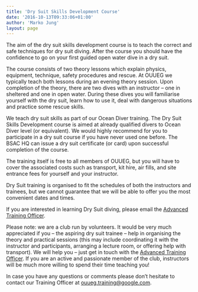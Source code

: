```yaml
---
title: 'Dry Suit Skills Development Course'
date: '2016-10-13T09:33:06+01:00'
author: 'Marko Jung'
layout: page
---
```


The aim of the dry suit skills development course is to teach the correct and safe techniques for dry suit diving. After the course you should have the confidence to go on your first guided open water dive in a dry suit.

The course consists of two theory lessons which explain physics, equipment, technique, safety procedures and rescue. At OUUEG we typically teach both lessons during an evening theory session. Upon completion of the theory, there are two dives with an instructor – one in sheltered and one in open water. During these dives you will familiarise yourself with the dry suit, learn how to use it, deal with dangerous situations and practice some rescue skills.

We teach dry suit skills as part of our Ocean Diver training. The Dry Suit Skills Development course is aimed at already qualified divers to Ocean Diver level (or equivalent). We would highly recommend for you to participate in a dry suit course if you have never used one before. The BSAC HQ can issue a dry suit certificate (or card) upon successful completion of the course.

The training itself is free to all members of OUUEG, but you will have to cover the associated costs such as transport, kit hire, air fills, and site entrance fees for yourself and your instructor.

Dry Suit training is organised to fit the schedules of both the instructors and trainees, but we cannot guarantee that we will be able to offer you the most convenient dates and times.

If you are interested in learning Dry Suit diving, please email the [Advanced Training Officer](ouueg.ato@google.com).

Please note: we are a club run by volunteers. It would be very much appreciated if you – the aspiring dry suit trainee – help in organising the theory and practical sessions (this may include coordinating it with the instructor and participants, arranging a lecture room, or offering help with transport). We will help you – just get in touch with the [Advanced Training Officer](ouueg.ato@google.com). If you are an active and passionate member of the club, instructors will be much more willing to spend their time teaching you!

In case you have any questions or comments please don’t hesitate to contact our Training Officer at <ouueg.training@google.com>.
